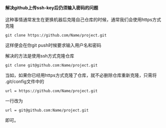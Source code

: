 
#### 解决github上传ssh-key后仍须输入密码的问题

这种事情通常发生在更换机器后克隆自己仓库的时候，通常我们会使用https方式克隆

    git clone https://github.com/Name/project.git
    
这样便会在你git push时候要求输入用户名和密码 

解决的方法是使用ssh方式克隆仓库

    git clone git@github.com:Name/project.git
    
当如，如果你已经用https方式克隆了仓库，就不必删除仓库重新克隆，只需将 .git/config文件中的 

    url = https://github.com/Name/project.git 

一行改为 
    
    url = git@github.com:Name/project.git 

即可。
